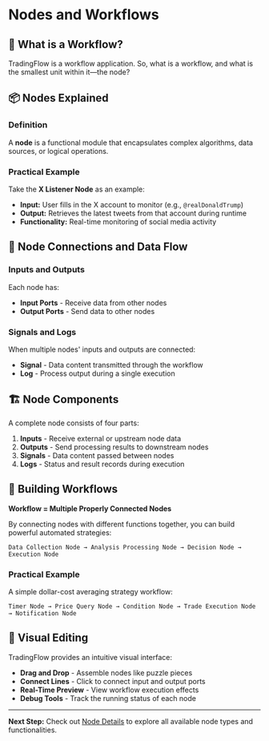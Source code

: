 # Nodes and Workflows

## 🔧 What is a Workflow?

TradingFlow is a workflow application. So, what is a workflow, and what is the smallest unit within it—the node?

## 📦 Nodes Explained

### Definition
A **node** is a functional module that encapsulates complex algorithms, data sources, or logical operations.

### Practical Example
Take the **X Listener Node** as an example:
- **Input:** User fills in the X account to monitor (e.g., `@realDonaldTrump`)
- **Output:** Retrieves the latest tweets from that account during runtime
- **Functionality:** Real-time monitoring of social media activity

## 🔗 Node Connections and Data Flow

### Inputs and Outputs
Each node has:
- **Input Ports** - Receive data from other nodes
- **Output Ports** - Send data to other nodes

### Signals and Logs
When multiple nodes' inputs and outputs are connected:
- **Signal** - Data content transmitted through the workflow
- **Log** - Process output during a single execution

## 🏗️ Node Components

A complete node consists of four parts:

1. **Inputs** - Receive external or upstream node data
2. **Outputs** - Send processing results to downstream nodes
3. **Signals** - Data content passed between nodes
4. **Logs** - Status and result records during execution

## 🌊 Building Workflows

**Workflow = Multiple Properly Connected Nodes**

By connecting nodes with different functions together, you can build powerful automated strategies:

```
Data Collection Node → Analysis Processing Node → Decision Node → Execution Node
```

### Practical Example
A simple dollar-cost averaging strategy workflow:

```
Timer Node → Price Query Node → Condition Node → Trade Execution Node → Notification Node
```

## 🎨 Visual Editing

TradingFlow provides an intuitive visual interface:
- **Drag and Drop** - Assemble nodes like puzzle pieces
- **Connect Lines** - Click to connect input and output ports
- **Real-Time Preview** - View workflow execution effects
- **Debug Tools** - Track the running status of each node

---

**Next Step:** Check out [Node Details](../node-details/index.md) to explore all available node types and functionalities.

